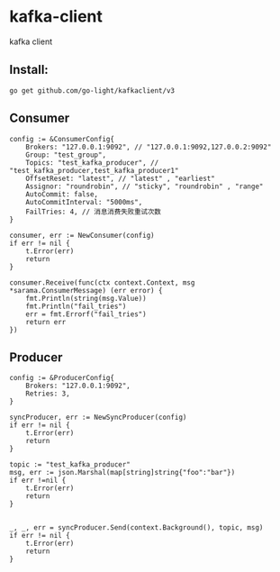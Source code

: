 # kafka-client
kafka client

## Install:

	go get github.com/go-light/kafkaclient/v3

## Consumer


	config := &ConsumerConfig{
		Brokers: "127.0.0.1:9092", // "127.0.0.1:9092,127.0.0.2:9092"
		Group: "test_group",
		Topics: "test_kafka_producer", // "test_kafka_producer,test_kafka_producer1"
		OffsetReset: "latest", // "latest" , "earliest"
		Assignor: "roundrobin", // "sticky", "roundrobin" , "range"
		AutoCommit: false, 
		AutoCommitInterval: "5000ms",
		FailTries: 4, // 消息消费失败重试次数
	}

	consumer, err := NewConsumer(config)
	if err != nil {
		t.Error(err)
		return
	}

	consumer.Receive(func(ctx context.Context, msg *sarama.ConsumerMessage) (err error) {
		fmt.Println(string(msg.Value))
		fmt.Println("fail_tries")
		err = fmt.Errorf("fail_tries")
		return err
	})

## Producer

	config := &ProducerConfig{
		Brokers: "127.0.0.1:9092",
		Retries: 3,
	}

	syncProducer, err := NewSyncProducer(config)
	if err != nil {
		t.Error(err)
		return
	}

	topic := "test_kafka_producer"
	msg, err := json.Marshal(map[string]string{"foo":"bar"})
	if err !=nil {
		t.Error(err)
		return
	}

	
	_, _, err = syncProducer.Send(context.Background(), topic, msg)
	if err != nil {
		t.Error(err)
		return
	}
	